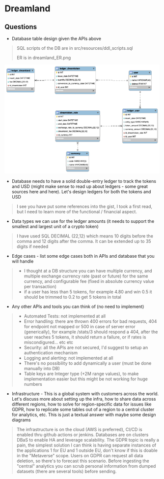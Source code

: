 # Dreamland
## Questions
- Database table design given the APIs above
> SQL scripts of the DB are in src/resources/ddl_scripts.sql
> 
> ER is in dreamland_ER.png
> 
<img src="dreamland_ER.png">

- Database needs to have a solid double-entry ledger to track the tokens and USD (might make sense to read up about ledgers - some great sources here and here). Let's design ledgers for both the tokens and USD
> I see you have put some references into the gist, I took a first read, but I need to learn more of the functional / financial aspect.

- Data types we can use for the ledger amounts (it needs to support the smallest and largest unit of a crypto token)
> I have used SQL DECIMAL (22,12) which means 10 digits before the comma and 12 digits after the comma. It can be extended up to 35 digits if needed

- Edge cases - list some edge cases both in APIs and database that you will handle
>- I thought at a DB structure you can have multiple currency, and multiple exchange currency rate (past or future) for the same currency, and configurable fee (fixed in absolute currency value per transaction)
>- if a user has less than 5 tokens, for example 4.80 and win 0.5 it should be trimmed to 0.2 to get 5 tokens in total

- Any other APIs and tools you can think of (no need to implement)
>- Automated Tests: not implemented at all
>- Error handling: there are thrown 400 errors for bad requests, 404 for endpoint not mapped or 500 in case of server error (generically), for example /stats/3 should respond a 404, after the user reaches 5 tokens, it should return a failure, or if rates is miscondigured... etc etc
>- Security: all the APIs are not secured, I'd suggest to setup an authentication mechanism
>- Logging and alerting: not implemented at all
>- There's no possibility to add dynamically a user (must be done manually into DB)
>- Table keys are Integer type (+2M range values), to make implementation easier but this might be not working for huge numbers

- Infrastructure - This is a global system with customers across the world. Let's discuss more about setting up the infra, how to share data across different regions, how to solve for region-specific data for issues like GDPR, how to replicate some tables out of a region to a central cluster for analytics, etc. This is just a textual answer with maybe some design diagrams
> The infrastructure is on the cloud (AWS is preferred), CI/CD is enabled thru github actions or jenkins. Databases are on clusters DBaS to enable HA and leverage scalability.
> The GDPR topic is really a pain, the simplest solution I can think is having separate instances of the applications 1 for EU and 1 outside EU, don't know if this is doable in the "Metaverse" scope. Users on GDPR can request all data deletion, so there's to forecast this scenario.
> Before ingesting the "central" analytics you can scrub personal information from dumped datasets (there are several tools) before sending.
